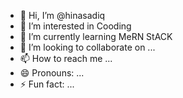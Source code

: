 - 👋 Hi, I’m @hinasadiq
- 👀 I’m interested in Cooding
- 🌱 I’m currently learning MeRN StACK
- 💞️ I’m looking to collaborate on ...
- 📫 How to reach me ...
- 😄 Pronouns: ...
- ⚡ Fun fact: ...

<!---
hinasadiq/hinasadiq is a ✨ special ✨ repository because its `README.md` (this file) appears on your GitHub profile.
You can click the Preview link to take a look at your changes.
--->
